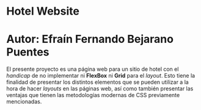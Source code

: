 # Hotel Website
# Autor: Efraín Fernando Bejarano Puentes

El presente proyecto es una página web para un sitio de hotel con el *handicap* de no implementar ni **FlexBox** ni **Grid** para el *layout*. Esto tiene la finalidad de presentar los distintos elementos que se pueden utilizar a la hora de hacer *layouts* en las páginas web, así como también presentar las ventajas que tienen las metodologías modernas de CSS previamente mencionadas.

